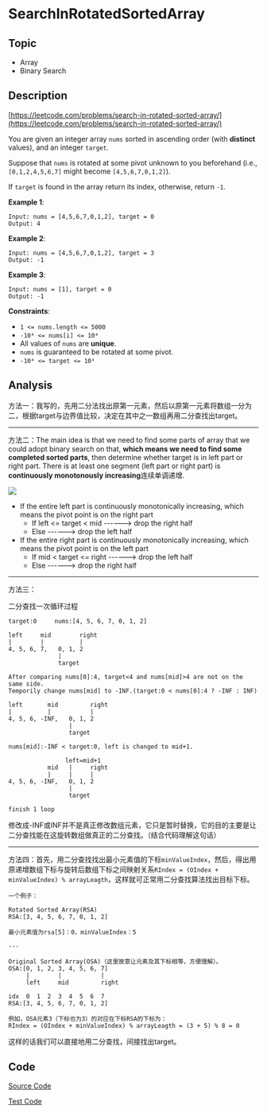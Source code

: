 # SearchInRotatedSortedArray

## Topic

- Array
- Binary Search

## Description

[https://leetcode.com/problems/search-in-rotated-sorted-array/](https://leetcode.com/problems/search-in-rotated-sorted-array/)

You are given an integer array `nums` sorted in ascending order (with **distinct** values), and an integer `target`.

Suppose that `nums` is rotated at some pivot unknown to you beforehand (i.e., `[0,1,2,4,5,6,7]` might become `[4,5,6,7,0,1,2]`).

If `target` is found in the array return its index, otherwise, return `-1`.


**Example 1**:

```
Input: nums = [4,5,6,7,0,1,2], target = 0
Output: 4
```

**Example 2**:

```
Input: nums = [4,5,6,7,0,1,2], target = 3
Output: -1
```

**Example 3**:

```
Input: nums = [1], target = 0
Output: -1
```

**Constraints**:

- `1 <= nums.length <= 5000`
- `-10⁴ <= nums[i] <= 10⁴`
- All values of `nums` are **unique**.
- `nums` is guaranteed to be rotated at some pivot.
- `-10⁴ <= target <= 10⁴`

## Analysis

方法一：我写的，先用二分法找出原第一元素，然后以原第一元素将数组一分为二，根据target与边界值比较，决定在其中之一数组再用二分查找出target。

---

方法二：The main idea is that we need to find some parts of array that we could adopt binary search on that, **which means we need to find some completed sorted parts**, then determine whether target is in left part or right part. There is at least one segment (left part or right part) is **continuously monotonously increasing**连续单调递增.

![](https://image.ibb.co/n3kcgV/IMG-0145.jpg)

- If the entire left part is continuously monotonically increasing, which means the pivot point is on the right part
	- If left <= target < mid ------> drop the right half
	- Else ------> drop the left half
- If the entire right part is continuously monotonically increasing, which means the pivot point is on the left part
	- If mid < target <= right ------> drop the left half
	- Else ------> drop the right half

---

方法三：

二分查找一次循环过程

```
target:0     nums:[4, 5, 6, 7, 0, 1, 2]

left     mid        right
|        |          |
4, 5, 6, 7,   0, 1, 2
              |
              target

After comparing nums[0]:4, target<4 and nums[mid]>4 are not on the same side.
Temporily change nums[mid] to -INF.(target:0 < nums[0]:4 ? -INF : INF)

left       mid         right
|          |           |
4, 5, 6, -INF,   0, 1, 2
                 |
                 target

nums[mid]:-INF < target:0, left is changed to mid+1.

                left=mid+1
           mid   |     right
           |     |     |
4, 5, 6, -INF,   0, 1, 2
                 |
                 target

finish 1 loop
```

修改成-INF或INF并不是真正修改数组元素，它只是暂时替换，它的目的主要是让二分查找能在这旋转数组做真正的二分查找。（结合代码理解这句话）

---

方法四：首先，用二分查找找出最小元素值的下标`minValueIndex`，然后，得出用原递增数组下标与旋转后数组下标之间映射关系`RIndex = (OIndex + minValueIndex) % arrayLeagth`，这样就可正常用二分查找算法找出目标下标。

```
一个例子：

Rotated Sorted Array(RSA)
RSA:[3, 4, 5, 6, 7, 0, 1, 2]

最小元素值为rsa[5]：0，minValueIndex：5

---

Original Sorted Array(OSA)（这里故意让元素及其下标相等，方便理解）。
OSA:[0, 1, 2, 3, 4, 5, 6, 7]
     |        |           |
     left     mid         right

idx  0  1  2  3  4  5  6  7
RSA:[3, 4, 5, 6, 7, 0, 1, 2]

例如，OSA元素3（下标也为3）的对应在下标RSA的下标为：
RIndex = (OIndex + minValueIndex) % arrayLeagth = (3 + 5) % 8 = 0
```

这样的话我们可以直接地用二分查找，间接找出target。

## Code

[Source Code](../../src/main/java/com/lun/medium/SearchInRotatedSortedArray.java)

[Test Code](../../src/test/java/com/lun/medium/SearchInRotatedSortedArrayTest.java)

